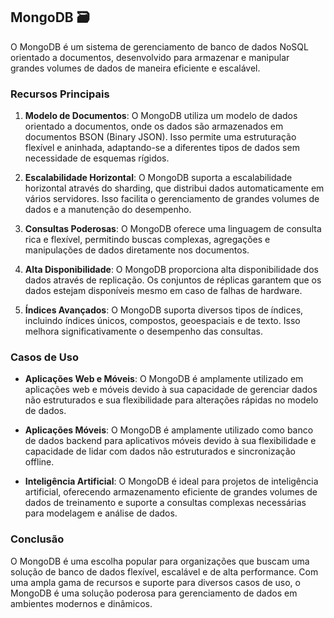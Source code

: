 ## MongoDB 🗃️
O MongoDB é um sistema de gerenciamento de banco de dados NoSQL orientado a documentos, desenvolvido para armazenar e manipular grandes volumes de dados de maneira eficiente e escalável.

### Recursos Principais
1. **Modelo de Documentos**: O MongoDB utiliza um modelo de dados orientado a documentos, onde os dados são armazenados em documentos BSON (Binary JSON). Isso permite uma estruturação flexível e aninhada, adaptando-se a diferentes tipos de dados sem necessidade de esquemas rígidos.

2. **Escalabilidade Horizontal**: O MongoDB suporta a escalabilidade horizontal através do sharding, que distribui dados automaticamente em vários servidores. Isso facilita o gerenciamento de grandes volumes de dados e a manutenção do desempenho.

3. **Consultas Poderosas**: O MongoDB oferece uma linguagem de consulta rica e flexível, permitindo buscas complexas, agregações e manipulações de dados diretamente nos documentos.

4. **Alta Disponibilidade**: O MongoDB proporciona alta disponibilidade dos dados através de replicação. Os conjuntos de réplicas garantem que os dados estejam disponíveis mesmo em caso de falhas de hardware.

5. **Índices Avançados**: O MongoDB suporta diversos tipos de índices, incluindo índices únicos, compostos, geoespaciais e de texto. Isso melhora significativamente o desempenho das consultas.

### Casos de Uso
- **Aplicações Web e Móveis**: O MongoDB é amplamente utilizado em aplicações web e móveis devido à sua capacidade de gerenciar dados não estruturados e sua flexibilidade para alterações rápidas no modelo de dados.

- **Aplicações Móveis**: O MongoDB é amplamente utilizado como banco de dados backend para aplicativos móveis devido à sua flexibilidade e capacidade de lidar com dados não estruturados e sincronização offline.

- **Inteligência Artificial**: O MongoDB é ideal para projetos de inteligência artificial, oferecendo armazenamento eficiente de grandes volumes de dados de treinamento e suporte a consultas complexas necessárias para modelagem e análise de dados.
  
### Conclusão

O MongoDB é uma escolha popular para organizações que buscam uma solução de banco de dados flexível, escalável e de alta performance. Com uma ampla gama de recursos e suporte para diversos casos de uso, o MongoDB é uma solução poderosa para gerenciamento de dados em ambientes modernos e dinâmicos.
